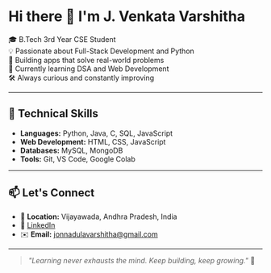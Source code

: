 # Hi there 👋 I'm J. Venkata Varshitha

🎓 B.Tech 3rd Year CSE Student  
💡 Passionate about Full-Stack Development and Python  
🚀 Building apps that solve real-world problems  
🌱 Currently learning DSA and Web Development  
🛠️ Always curious and constantly improving

---

## 🔧 Technical Skills

- **Languages:** Python, Java, C, SQL, JavaScript  
- **Web Development:** HTML, CSS, JavaScript  
- **Databases:** MySQL, MongoDB  
- **Tools:** Git, VS Code, Google Colab  

---

## 📫 Let's Connect

- 📍 **Location:** Vijayawada, Andhra Pradesh, India  
- 🔗 [LinkedIn](https://www.linkedin.com/in/jvvarshitha)  
- ✉️ **Email:** jonnadulavarshitha@gmail.com

---

> _"Learning never exhausts the mind. Keep building, keep growing."_ 🌱
